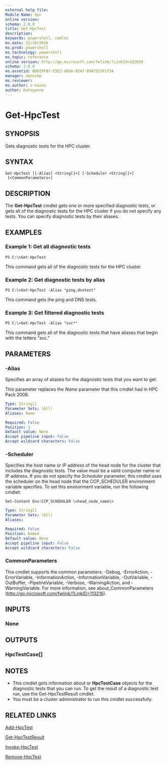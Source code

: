```yaml
---
external help file:
Module Name: hpc
online version:
schema: 2.0.0
title: Get-HpcTest
description:
keywords: powershell, cmdlet
ms.date: 12/20/2016
ms.prod: powershell
ms.technology: powershell
ms.topic: reference
online version: http://go.microsoft.com/fwlink/?LinkId=182659
schema: 2.0.0
ms.assetid: B0D29FB7-E5E3-466A-8247-05A7151F1734
manager: dansimp
ms.reviewer:
ms.author: v-kaunu
author: Kateyanne
---
```


# Get-HpcTest

## SYNOPSIS
Gets diagnostic tests for the HPC cluster.

## SYNTAX

```
Get-HpcTest [[-Alias] <String[]>] [-Scheduler <String[]>]
 [<CommonParameters>]
```

## DESCRIPTION
The **Get-HpcTest** cmdlet gets one or more specified diagnostic tests, or gets all of the diagnostic tests for the HPC cluster if you do not specify any tests.
You can specify diagnostic tests by their aliases.

## EXAMPLES

### Example 1: Get all diagnostic tests
```
PS C:\>Get-HpcTest
```

This command gets all of the diagnostic tests for the HPC cluster.

### Example 2: Get diagnostic tests by alias
```
PS C:\>Get-HpcTest -Alias "ping,dnstest"
```

This command gets the ping and DNS tests.

### Example 3: Get filtered diagnostic tests
```
PS C:\>Get-HpcTest -Alias "svc*"
```

This command gets all of the diagnostic tests that have aliases that begin with the letters "svc."

## PARAMETERS

### -Alias
Specifies an array of aliases for the diagnostic tests that you want to get.

This parameter replaces the *Name* parameter that this cmdlet had in HPC Pack 2008.

```yaml
Type: String[]
Parameter Sets: (All)
Aliases: Name

Required: False
Position: 1
Default value: None
Accept pipeline input: False
Accept wildcard characters: False
```

### -Scheduler
Specifies the host name or IP address of the head node for the cluster that includes the diagnostic tests.
The value must be a valid computer name or IP address.
If you do not specify the *Scheduler* parameter, this cmdlet uses the scheduler on the head node that the CCP_SCHEDULER environment variable specifies.
To set this environment variable, run the following cmdlet:

`Set-Content Env:CCP_SCHEDULER \<head_node_name\>`

```yaml
Type: String[]
Parameter Sets: (All)
Aliases:

Required: False
Position: Named
Default value: None
Accept pipeline input: False
Accept wildcard characters: False
```

### CommonParameters
This cmdlet supports the common parameters: -Debug, -ErrorAction, -ErrorVariable, -InformationAction, -InformationVariable, -OutVariable, -OutBuffer, -PipelineVariable, -Verbose, -WarningAction, and -WarningVariable. For more information, see about_CommonParameters (http://go.microsoft.com/fwlink/?LinkID=113216).

## INPUTS

### None

## OUTPUTS

### HpcTestCase[]

## NOTES
* This cmdlet gets information about or **HpcTestCase** objects for the diagnostic tests that you can run. To get the result of a diagnostic test run, use the Get-HpcTestResult cmdlet.
* You must be a cluster administrator to run this cmdlet successfully.

## RELATED LINKS

[Add-HpcTest](./Add-HpcTest.md)

[Get-HpcTestResult](./Get-HpcTestResult.md)

[Invoke-HpcTest](./Invoke-HpcTest.md)

[Remove-HpcTest](./Remove-HpcTest.md)
